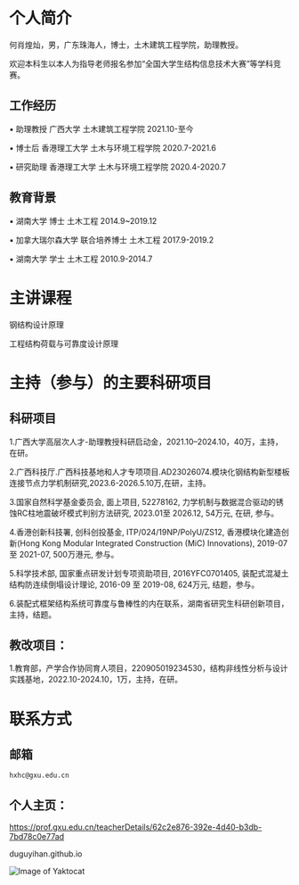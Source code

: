 # 个人简介

何肖煌灿，男，广东珠海人，博士，土木建筑工程学院，助理教授。

欢迎本科生以本人为指导老师报名参加“全国大学生结构信息技术大赛”等学科竞赛。

## 工作经历
▪ 助理教授    广西大学    土木建筑工程学院   2021.10-至今 

▪ 博士后     香港理工大学 土木与环境工程学院   2020.7-2021.6 

▪ 研究助理   香港理工大学 土木与环境工程学院   2020.4-2020.7
	
## 教育背景

▪ 湖南大学              	博士	土木工程	2014.9~2019.12

▪ 加拿大瑞尔森大学  	联合培养博士	土木工程	2017.9-2019.2

▪ 湖南大学	                学士	土木工程	2010.9-2014.7

# 主讲课程

钢结构设计原理

工程结构荷载与可靠度设计原理

#  主持（参与）的主要科研项目
## 科研项目
1.广西大学高层次人才-助理教授科研启动金，2021.10–2024.10，40万，主持，在研。

2.广西科技厅.广西科技基地和人才专项项目.AD23026074.模块化钢结构新型楼板连接节点力学机制研究,2023.6-2026.5.10万,在研，主持。

3.国家自然科学基金委员会, 面上项目, 52278162, 力学机制与数据混合驱动的锈蚀RC柱地震破坏模式判别方法研究, 2023.01至 2026.12, 54万元, 在研, 参与。

4.香港创新科技署, 创科创投基金, ITP/024/19NP/PolyU/ZS12, 香港模块化建造创新(Hong Kong Modular Integrated Construction (MiC) Innovations), 2019-07 至 2021-07, 500万港元, 参与。

5.科学技术部, 国家重点研发计划专项资助项目, 2016YFC0701405, 装配式混凝土结构防连续倒塌设计理论, 2016-09 至 2019-08, 624万元, 结题，参与。

6.装配式框架结构系统可靠度与鲁棒性的内在联系，湖南省研究生科研创新项目，主持，结题。


## 教改项目：
1.教育部，产学合作协同育人项目，220905019234530，结构非线性分析与设计实践基地，2022.10-2024.10，1万，主持，在研。

# 联系方式

## 邮箱
``` opensees
hxhc@gxu.edu.cn
```

## 个人主页：
https://prof.gxu.edu.cn/teacherDetails/62c2e876-392e-4d40-b3db-7bd78c0e77ad

duguyihan.github.io

![Image of Yaktocat](https://octodex.github.com/images/yaktocat.png)

